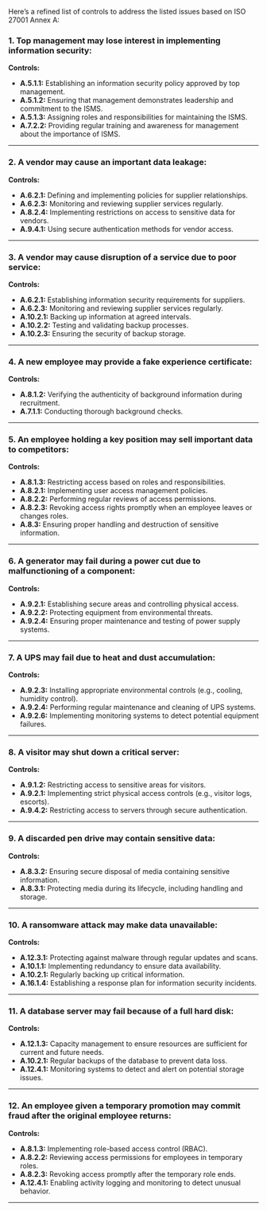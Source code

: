 Here’s a refined list of controls to address the listed issues based on ISO 27001 Annex A:

### **1. Top management may lose interest in implementing information security:**

**Controls:**

- **A.5.1.1:** Establishing an information security policy approved by top management.
- **A.5.1.2:** Ensuring that management demonstrates leadership and commitment to the ISMS.
- **A.5.1.3:** Assigning roles and responsibilities for maintaining the ISMS.
- **A.7.2.2:** Providing regular training and awareness for management about the importance of ISMS.

---

### **2. A vendor may cause an important data leakage:**

**Controls:**

- **A.6.2.1:** Defining and implementing policies for supplier relationships.
- **A.6.2.3:** Monitoring and reviewing supplier services regularly.
- **A.8.2.4:** Implementing restrictions on access to sensitive data for vendors.
- **A.9.4.1:** Using secure authentication methods for vendor access.

---

### **3. A vendor may cause disruption of a service due to poor service:**

**Controls:**

- **A.6.2.1:** Establishing information security requirements for suppliers.
- **A.6.2.3:** Monitoring and reviewing supplier services regularly.
- **A.10.2.1:** Backing up information at agreed intervals.
- **A.10.2.2:** Testing and validating backup processes.
- **A.10.2.3:** Ensuring the security of backup storage.

---

### **4. A new employee may provide a fake experience certificate:**

**Controls:**

- **A.8.1.2:** Verifying the authenticity of background information during recruitment.
- **A.7.1.1:** Conducting thorough background checks.

---

### **5. An employee holding a key position may sell important data to competitors:**

**Controls:**

- **A.8.1.3:** Restricting access based on roles and responsibilities.
- **A.8.2.1:** Implementing user access management policies.
- **A.8.2.2:** Performing regular reviews of access permissions.
- **A.8.2.3:** Revoking access rights promptly when an employee leaves or changes roles.
- **A.8.3:** Ensuring proper handling and destruction of sensitive information.

---

### **6. A generator may fail during a power cut due to malfunctioning of a component:**

**Controls:**

- **A.9.2.1:** Establishing secure areas and controlling physical access.
- **A.9.2.2:** Protecting equipment from environmental threats.
- **A.9.2.4:** Ensuring proper maintenance and testing of power supply systems.

---

### **7. A UPS may fail due to heat and dust accumulation:**

**Controls:**

- **A.9.2.3:** Installing appropriate environmental controls (e.g., cooling, humidity control).
- **A.9.2.4:** Performing regular maintenance and cleaning of UPS systems.
- **A.9.2.6:** Implementing monitoring systems to detect potential equipment failures.

---

### **8. A visitor may shut down a critical server:**

**Controls:**

- **A.9.1.2:** Restricting access to sensitive areas for visitors.
- **A.9.2.1:** Implementing strict physical access controls (e.g., visitor logs, escorts).
- **A.9.4.2:** Restricting access to servers through secure authentication.

---

### **9. A discarded pen drive may contain sensitive data:**

**Controls:**

- **A.8.3.2:** Ensuring secure disposal of media containing sensitive information.
- **A.8.3.1:** Protecting media during its lifecycle, including handling and storage.

---

### **10. A ransomware attack may make data unavailable:**

**Controls:**

- **A.12.3.1:** Protecting against malware through regular updates and scans.
- **A.10.1.1:** Implementing redundancy to ensure data availability.
- **A.10.2.1:** Regularly backing up critical information.
- **A.16.1.4:** Establishing a response plan for information security incidents.

---

### **11. A database server may fail because of a full hard disk:**

**Controls:**

- **A.12.1.3:** Capacity management to ensure resources are sufficient for current and future needs.
- **A.10.2.1:** Regular backups of the database to prevent data loss.
- **A.12.4.1:** Monitoring systems to detect and alert on potential storage issues.

---

### **12. An employee given a temporary promotion may commit fraud after the original employee returns:**

**Controls:**

- **A.8.1.3:** Implementing role-based access control (RBAC).
- **A.8.2.2:** Reviewing access permissions for employees in temporary roles.
- **A.8.2.3:** Revoking access promptly after the temporary role ends.
- **A.12.4.1:** Enabling activity logging and monitoring to detect unusual behavior.

---
